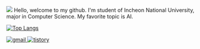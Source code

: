 <img src="https://capsule-render.vercel.app/api?type=egg&color=auto&section=header&text=jukumio" />
Hello, welcome to my github. I'm student of Incheon National University, major in Computer Science.
My favorite topic is AI. 

[![Top Langs](https://github-readme-stats.vercel.app/api/top-langs/?username=jukumio)](https://github.com/anuraghazra/github-readme-stats)

<a href="mailto:ghju516@naver.com" target="_blank">
<img alt="gmail" src ="https://img.shields.io/badge/gmail-#00AF66.svg?&style=flat-square&logo=gmail&logoColor=white"/>  </a>

<a href="https://jukumi-in-fire.tistory.com/" target="_blank">
<img alt="tistory" src ="https://img.shields.io/badge/tistory-#000000.svg?&style=flat-square&logo=tistory&logoColor=white"/>  </a>
